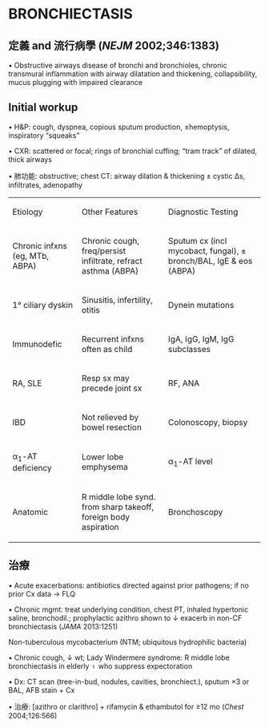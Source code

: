 # BRONCHIECTASIS

## 定義 and 流行病學 (_NEJM_ 2002;346:1383)

• Obstructive airways disease of bronchi and bronchioles, chronic transmural inflammation with airway dilatation and thickening, collapsibility, mucus plugging with impaired clearance

## Initial workup

• H&P: cough, dyspnea, copious sputum production, ±hemoptysis, inspiratory “squeaks”

• CXR: scattered or focal; rings of bronchial cuffing; “tram track” of dilated, thick airways

• 肺功能: obstructive; chest CT: airway dilation & thickening ± cystic Δs, infiltrates, adenopathy

<table><colgroup><col> <col> <col></colgroup><tbody><tr><td><p>Etiology</p></td><td><p>Other Features</p></td><td><p>Diagnostic Testing</p></td></tr><tr><td><p>Chronic infxns (eg, MTb, ABPA)</p></td><td><p>Chronic cough, freq/persist infiltrate, refract asthma (ABPA)</p></td><td><p>Sputum cx (incl mycobact, fungal), ± bronch/BAL, IgE &amp; eos (ABPA)</p></td></tr><tr><td><p>1° ciliary dyskin</p></td><td><p>Sinusitis, infertility, otitis</p></td><td><p>Dynein mutations</p></td></tr><tr><td><p>Immunodefic</p></td><td><p>Recurrent infxns often as child</p></td><td><p>IgA, IgG, IgM, IgG subclasses</p></td></tr><tr><td><p>RA, SLE</p></td><td><p>Resp sx may precede joint sx</p></td><td><p>RF, ANA</p></td></tr><tr><td><p>IBD</p></td><td><p>Not relieved by bowel resection</p></td><td><p>Colonoscopy, biopsy</p></td></tr><tr><td><p>α<sub>1</sub>-AT deficiency</p></td><td><p>Lower lobe emphysema</p></td><td><p>α<sub>1</sub>-AT level</p></td></tr><tr><td><p>Anatomic</p></td><td><p>R middle lobe synd. from sharp takeoff, foreign body aspiration</p></td><td><p>Bronchoscopy</p></td></tr></tbody></table>

## 治療

• Acute exacerbations: antibiotics directed against prior pathogens; if no prior Cx data → FLQ

• Chronic mgmt: treat underlying condition, chest PT, inhaled hypertonic saline, bronchodil.; prophylactic azithro shown to ↓ exacerb in non-CF bronchiectasis (_JAMA_ 2013:1251)

Non-tuberculous mycobacterium (NTM; ubiquitous hydrophilic bacteria)

• Chronic cough, ↓ wt; Lady Windermere syndrome: R middle lobe bronchiectasis in elderly ♀ who suppress expectoration

• Dx: CT scan (tree-in-bud, nodules, cavities, bronchiect.), sputum ×3 or BAL, AFB stain + Cx

• 治療: \[azithro or clarithro\] + rifamycin & ethambutol for ≥12 mo (_Chest_ 2004;126:566)
